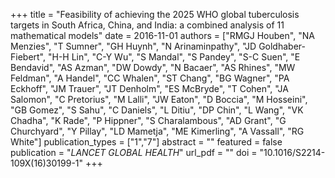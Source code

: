+++
title = "Feasibility of achieving the 2025 WHO global tuberculosis targets in South Africa, China, and India: a combined analysis of 11 mathematical models"
date = 2016-11-01
authors = ["RMGJ Houben", "NA Menzies", "T Sumner", "GH Huynh", "N Arinaminpathy", "JD Goldhaber-Fiebert", "H-H Lin", "C-Y Wu", "S Mandal", "S Pandey", "S-C Suen", "E Bendavid", "AS Azman", "DW Dowdy", "N Bacaer", "AS Rhines", "MW Feldman", "A Handel", "CC Whalen", "ST Chang", "BG Wagner", "PA Eckhoff", "JM Trauer", "JT Denholm", "ES McBryde", "T Cohen", "JA Salomon", "C Pretorius", "M Lalli", "JW Eaton", "D Boccia", "M Hosseini", "GB Gomez", "S Sahu", "C Daniels", "L Ditiu", "DP Chin", "L Wang", "VK Chadha", "K Rade", "P Hippner", "S Charalambous", "AD Grant", "G Churchyard", "Y Pillay", "LD Mametja", "ME Kimerling", "A Vassall", "RG White"]
publication_types = ["1","7"]
abstract = ""
featured = false
publication = "*LANCET GLOBAL HEALTH*"
url_pdf = ""
doi = "10.1016/S2214-109X(16)30199-1"
+++

